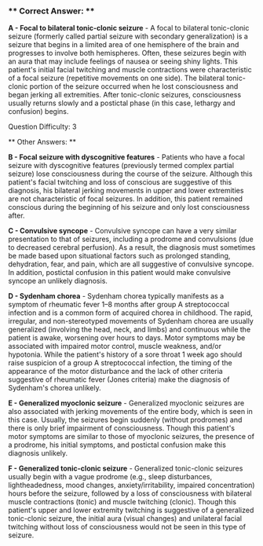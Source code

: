### ** Correct Answer: **

**A - Focal to bilateral tonic-clonic seizure** - A focal to bilateral tonic-clonic seizure (formerly called partial seizure with secondary generalization) is a seizure that begins in a limited area of one hemisphere of the brain and progresses to involve both hemispheres. Often, these seizures begin with an aura that may include feelings of nausea or seeing shiny lights. This patient's initial facial twitching and muscle contractions were characteristic of a focal seizure (repetitive movements on one side). The bilateral tonic-clonic portion of the seizure occurred when he lost consciousness and began jerking all extremities. After tonic-clonic seizures, consciousness usually returns slowly and a postictal phase (in this case, lethargy and confusion) begins.

Question Difficulty: 3

** Other Answers: **

**B - Focal seizure with dyscognitive features** - Patients who have a focal seizure with dyscognitive features (previously termed complex partial seizure) lose consciousness during the course of the seizure. Although this patient's facial twitching and loss of conscious are suggestive of this diagnosis, his bilateral jerking movements in upper and lower extremities are not characteristic of focal seizures. In addition, this patient remained conscious during the beginning of his seizure and only lost consciousness after.

**C - Convulsive syncope** - Convulsive syncope can have a very similar presentation to that of seizures, including a prodrome and convulsions (due to decreased cerebral perfusion). As a result, the diagnosis must sometimes be made based upon situational factors such as prolonged standing, dehydration, fear, and pain, which are all suggestive of convulsive syncope. In addition, postictal confusion in this patient would make convulsive syncope an unlikely diagnosis.

**D - Sydenham chorea** - Sydenham chorea typically manifests as a symptom of rheumatic fever 1–8 months after group A streptococcal infection and is a common form of acquired chorea in childhood. The rapid, irregular, and non-stereotyped movements of Sydenham chorea are usually generalized (involving the head, neck, and limbs) and continuous while the patient is awake, worsening over hours to days. Motor symptoms may be associated with impaired motor control, muscle weakness, and/or hypotonia. While the patient's history of a sore throat 1 week ago should raise suspicion of a group A streptococcal infection, the timing of the appearance of the motor disturbance and the lack of other criteria suggestive of rheumatic fever (Jones criteria) make the diagnosis of Sydenham's chorea unlikely.

**E - Generalized myoclonic seizure** - Generalized myoclonic seizures are also associated with jerking movements of the entire body, which is seen in this case. Usually, the seizures begin suddenly (without prodromes) and there is only brief impairment of consciousness. Though this patient's motor symptoms are similar to those of myoclonic seizures, the presence of a prodrome, his initial symptoms, and postictal confusion make this diagnosis unlikely.

**F - Generalized tonic-clonic seizure** - Generalized tonic-clonic seizures usually begin with a vague prodrome (e.g., sleep disturbances, lightheadedness, mood changes, anxiety/irritability, impaired concentration) hours before the seizure, followed by a loss of consciousness with bilateral muscle contractions (tonic) and muscle twitching (clonic). Though this patient's upper and lower extremity twitching is suggestive of a generalized tonic-clonic seizure, the initial aura (visual changes) and unilateral facial twitching without loss of consciousness would not be seen in this type of seizure.

